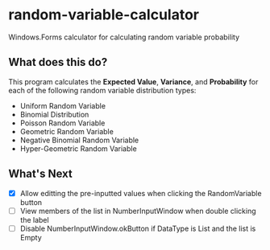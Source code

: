 # random-variable-calculator
Windows.Forms calculator for calculating random variable probability

## What does this do?
This program calculates the **Expected Value**, **Variance**, and **Probability** for each of the following random variable distribution types:

* Uniform Random Variable
* Binomial Distribution
* Poisson Random Variable
* Geometric Random Variable
* Negative Binomial Random Variable
* Hyper-Geometric Random Variable

## What's Next
- [x] Allow editting the pre-inputted values when clicking the RandomVariable button
- [ ] View members of the list in NumberInputWindow when double clicking the label
- [ ] Disable NumberInputWindow.okButton if DataType is List and the list is Empty
